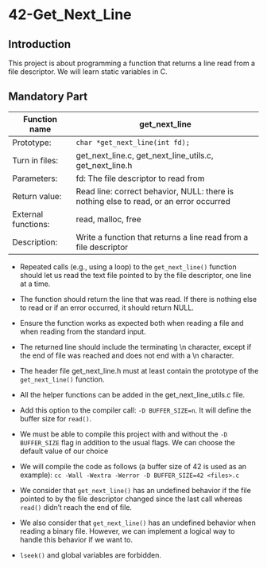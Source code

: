 # 42-Get_Next_Line

## Introduction

This project is about programming a function that returns a line read from a file descriptor. We will learn static variables in C.

## Mandatory Part

|Function name       |get_next_line                                                                           |
|--------------------|----------------------------------------------------------------------------------------|
|Prototype:          |`char *get_next_line(int fd);`                                                          |
|Turn in files:      |get_next_line.c, get_next_line_utils.c, get_next_line.h                                 |
|Parameters:         |fd: The file descriptor to read from                                                    |
|Return value:       |Read line: correct behavior, NULL: there is nothing else to read, or an error occurred  |
|External functions: |read, malloc, free                                                                      |
|Description:        |Write a function that returns a line read from a file descriptor                        |

- Repeated calls (e.g., using a loop) to the `get_next_line()` function should let us read the text file pointed
to by the file descriptor, one line at a time.
- The function should return the line that was read. If there is nothing else to read or if an error occurred,
it should return NULL.
- Ensure the function works as expected both when reading a file and when reading from the standard input.
- The returned line should include the terminating \n character, except if the end of file was reached and does not end with a \n character.
- The header file get_next_line.h must at least contain the prototype of the `get_next_line()` function.
- All the helper functions can be added in the get_next_line_utils.c file.

- Add this option to the compiler call: `-D BUFFER_SIZE=n`. It will define the buffer size for `read()`.
- We must be able to compile this project with and without the `-D BUFFER_SIZE` flag in addition to the usual flags. We can choose the default value of our choice
- We will compile the code as follows (a buffer size of 42 is used as an example):
`cc -Wall -Wextra -Werror -D BUFFER_SIZE=42 <files>.c`
- We consider that `get_next_line()` has an undefined behavior if the file pointed to by the file descriptor changed since the last call whereas `read()` didn’t reach the end of file.
- We also consider that `get_next_line()` has an undefined behavior when reading a binary file. However, we can implement a logical way to handle this behavior if we want to.
- `lseek()` and global variables are forbidden.
